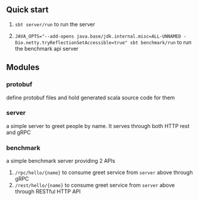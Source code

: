 ## Quick start

1. `sbt server/run` to run the server

2. `JAVA_OPTS="--add-opens java.base/jdk.internal.misc=ALL-UNNAMED -Dio.netty.tryReflectionSetAccessible=true" sbt benchmark/run` to run the benchmark api server


## Modules
### protobuf
define protobuf files and hold generated scala source code for them
### server
a simple server to greet people by name. It serves through both HTTP rest and gRPC

### benchmark
a simple benchmark server providing 2 APIs
1. `/rpc/hello/{name}` to consume greet service from `server` above through gRPC
2. `/rest/hello/{name}` to consume greet service from `server` above through RESTful HTTP API


